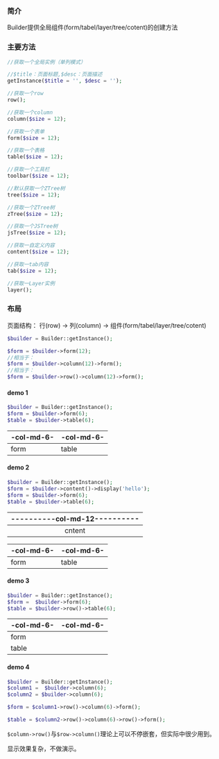 ### 简介
 
Builder提供全局组件(form/tabel/layer/tree/cotent)的创建方法

### 主要方法
```php
//获取一个全局实例（单列模式）

//$title：页面标题,$desc：页面描述
getInstance($title = '', $desc = '');

//获取一个row
row();

//获取一个column
column($size = 12);

//获取一个表单
form($size = 12);

//获取一个表格
table($size = 12);

//获取一个工具栏
toolbar($size = 12);

//默认获取一个ZTree树
tree($size = 12);

//获取一个ZTree树
zTree($size = 12);

//获取一个JSTree树
jsTree($size = 12);

//获取一自定义内容
content($size = 12);

//获取一tab内容
tab($size = 12);

//获取一Layer实例
layer();
```

### 布局

页面结构： 行(row) -> 列(column) -> 组件(form/tabel/layer/tree/cotent)

```php
$builder = Builder::getInstance();
```

```php
$form = $builder->form(12);
//相当于：
$form = $builder->column(12)->form();
//相当于：
$form = $builder->row()->column(12)->form();
```
#### demo 1

```php
$builder = Builder::getInstance();
$form = $builder->form(6);
$table = $builder->table(6);
```
| -col-md-6- | -col-md-6- |
| - | - |
| form | table |

#### demo 2

```php
$builder = Builder::getInstance();
$form = $builder->content()->display('hello');
$form = $builder->form(6);
$table = $builder->table(6);
```
|----------col-md-12----------|
| :--: |
|               cntent    |

| -col-md-6- | -col-md-6- |
| - | - |
| form | table |

#### demo 3

```php
$builder = Builder::getInstance();
$form =  $builder->form(6);
$table = $builder->row()->table(6);
```

| -col-md-6- | -col-md-6- |
| - | - |
| form |  |
| table |  |

#### demo 4

```php
$builder = Builder::getInstance();
$column1 =  $builder->column(6);
$column2 = $builder->column(6);

$form = $column1->row()->column(6)->form();

$table = $column2->row()->column(6)->row()->form();
```
`$column->row()`与`$row->column()`理论上可以不停嵌套，但实际中很少用到。

显示效果复杂，不做演示。